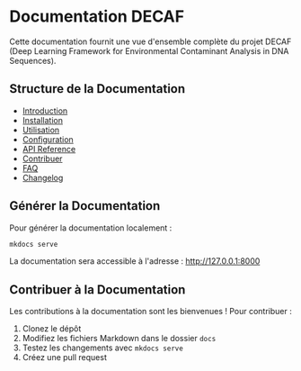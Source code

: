 # Documentation DECAF

Cette documentation fournit une vue d'ensemble complète du projet DECAF (Deep Learning Framework for Environmental Contaminant Analysis in DNA Sequences).

## Structure de la Documentation

- [Introduction](introduction.md)
- [Installation](installation.md)
- [Utilisation](usage.md)
- [Configuration](configuration.md)
- [API Reference](api/index.md)
- [Contribuer](contributing.md)
- [FAQ](faq.md)
- [Changelog](changelog.md)

## Générer la Documentation

Pour générer la documentation localement :

```bash
mkdocs serve
```

La documentation sera accessible à l'adresse : http://127.0.0.1:8000

## Contribuer à la Documentation

Les contributions à la documentation sont les bienvenues ! Pour contribuer :

1. Clonez le dépôt
2. Modifiez les fichiers Markdown dans le dossier `docs`
3. Testez les changements avec `mkdocs serve`
4. Créez une pull request
